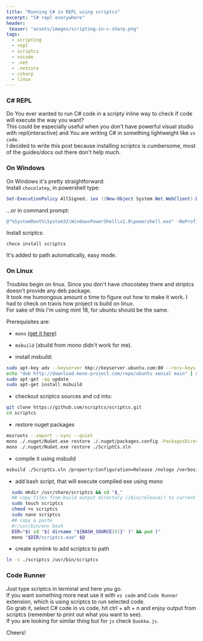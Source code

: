 ```yaml
---
title: "Running C# in REPL using scriptcs"
excerpt: "C# repl everywhere"
header:
 teaser: "assets/images/scripting-in-c-sharp.png"
tags: 
  - scripting
  - repl
  - scriptcs
  - vscode
  - .net
  - .netcore
  - csharp
  - linux
--- 
```


### C# REPL
Do You ever wanted to run C# code in a scripty inline way to check if code will execute the way you want?   
This could be especially useful when you don't have powerful visual studio with repl(interactive) and You are writing C# in something lightweight like `vs code`.  
I decided to write this post because installing scriptcs is cumbersome, most of the guides/docs out there don't help much.

### On Windows
On Windows it's pretty straightforward:   
Install `chocolatey`, in powershell type: 
```powershell
Set-ExecutionPolicy AllSigned; iex ((New-Object System.Net.WebClient).DownloadString('https://chocolatey.org/install.ps1'))
```
...or in command prompt:
```powershell
@"%SystemRoot%\System32\WindowsPowerShell\v1.0\powershell.exe" -NoProfile -InputFormat None -ExecutionPolicy Bypass -Command "iex ((New-Object System.Net.WebClient).DownloadString('https://chocolatey.org/install.ps1'))" && SET "PATH=%PATH%;%ALLUSERSPROFILE%\chocolatey\bin"
```

Install scriptcs: 
```
choco install scriptcs
```
It's added to path automatically, easy mode.


### On Linux
Troubles begin on linux. Since you don't have chocolatey there and striptcs doesn't provide any deb package.   
It took me humongous amount o time to figure out how to make it work. I had to check on travis how project is build on linux.  
For sake of this I'm using mint 18, for ubuntu should be the same.

Prerequisites are:
- `mono` [(get it here)](http://www.mono-project.com/download/#download-lin)
- `msbuild` (xbuild from mono didn't work for me). 

- install msbuild:  
```bash
sudo apt-key adv --keyserver hkp://keyserver.ubuntu.com:80 --recv-keys 3FA7E0328081BFF6A14DA29AA6A19B38D3D831EF
echo "deb http://download.mono-project.com/repo/ubuntu xenial main" | sudo tee /etc/apt/sources.list.d/mono-official.list
sudo apt-get -qq update
sudo apt-get install msbuild
```

- checkout scriptcs sources and cd into:
```bash
git clone https://github.com/scriptcs/scriptcs.git
cd scriptcs
```

- restore nuget packages
```bash
mozroots --import --sync --quiet
mono ./.nuget/NuGet.exe restore ./.nuget/packages.config -PackagesDirectory ./packages
mono ./.nuget/NuGet.exe restore ./ScriptCs.sln
```

- compile it using msbuild
```bash
msbuild ./ScriptCs.sln /property:Configuration=Release /nologo /verbosity:normal
```

- add bash script, that will execute compiled exe using mono
```bash
  sudo mkdir /usr/share/scriptcs && cd "$_"
  ## copy files from build output directory (/bin/release/) to current directory
  sudo touch scriptcs
  chmod +x scriptcs
  sudo nano scriptcs 
  ## copy & paste 
  #!/usr/bin/env bash 
  DIR="$( cd "$( dirname "${BASH_SOURCE[0]}" )" && pwd )" 
  mono "$DIR/scriptcs.exe" $@ 
```

- create symlink to add scriptcs to path
```bash
ln -s ./scriptcs /usr/bin/scriptcs
```

### Code Runner 
Just type scriptcs in terminal and here you go.   
If you want something more neat use it with `vs code` and `Code Runner` extension, which is using scriptcs to run selected code.  
Go grab it, select C# code in vs code, hit ctrl + alt + n and enjoy output from scriptcs (remember to print out what you want to see).  
If you are looking for similar thing but for `js` check `Quokka.js`. 

Cheers!